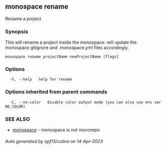 ## monospace rename

Rename a project

### Synopsis

This will rename a project inside the monospace:
will update the monospace gitignore and .monospace.yml files accordingly.

```
monospace rename projectName newProjectName [flags]
```

### Options

```
  -h, --help   help for rename
```

### Options inherited from parent commands

```
  -C, --no-color   Disable color output mode (you can also use env var NO_COLOR)
```

### SEE ALSO

* [monospace](monospace.md)	 - monospace is not monorepo

###### Auto generated by spf13/cobra on 14-Apr-2023
